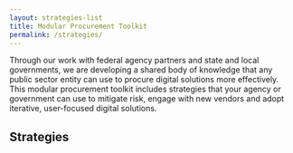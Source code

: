```yaml
---
layout: strategies-list
title: Modular Procurement Toolkit
permalink: /strategies/
---
```


Through our work with federal agency partners and state and local governments, we are developing a shared body of knowledge that any public sector entity can use to procure digital solutions more effectively. This modular procurement toolkit includes strategies that your agency or government can use to mitigate risk, engage with new vendors and adopt iterative, user-focused digital solutions. 

## Strategies
